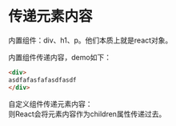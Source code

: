 # 传递元素内容

内置组件：div、h1、p。他们本质上就是react对象。

内置组件传递内容，demo如下：
```html
<div>
asdfafasfafasdfasdf
</div>
```

自定义组件传递元素内容：  
则React会将元素内容作为children属性传递过去。